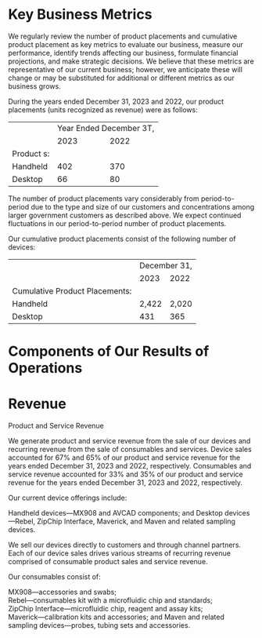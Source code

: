 # Key Business Metrics

We regularly review the number of product placements and cumulative product placement as key metrics to evaluate our business, measure our performance, identify trends affecting our business, formulate financial projections, and make strategic decisions. We believe that these metrics are representative of our current business; however, we anticipate these will change or may be substituted for additional or different metrics as our business grows.

During the years ended December 31, 2023 and 2022, our product placements (units recognized as revenue) were as follows:

<table><tr><td rowspan="2"></td><td colspan="2">Year Ended December 3T,</td></tr><tr><td>2023</td><td>2022</td></tr><tr><td>Product s:</td><td></td><td></td></tr><tr><td>Handheld</td><td>402</td><td>370</td></tr><tr><td>Desktop</td><td>66</td><td>80</td></tr></table>

The number of product placements vary considerably from period-to-period due to the type and size of our customers and concentrations among larger government customers as described above. We expect continued fluctuations in our period-to-period number of product placements.

Our cumulative product placements consist of the following number of devices:

<table><tr><td rowspan="2"></td><td colspan="2">December 31,</td></tr><tr><td>2023</td><td>2022</td></tr><tr><td>Cumulative Product Placements:</td><td></td><td></td></tr><tr><td>Handheld</td><td>2,422</td><td>2,020</td></tr><tr><td>Desktop</td><td> 431</td><td> 365</td></tr></table>

# Components of Our Results of Operations

# Revenue

Product and Service Revenue

We generate product and service revenue from the sale of our devices and recurring revenue from the sale of consumables and services. Device sales accounted for $67 \%$ and $6 5 \%$ of our product and service revenue for the years ended December 31, 2023 and 2022, respectively. Consumables and service revenue accounted for $3 3 \%$ and $3 5 \%$ of our product and service revenue for the years ended December 31, 2023 and 2022, respectively.

Our current device offerings include:

Handheld devices—MX908 and AVCAD components; and Desktop devices—Rebel, ZipChip Interface, Maverick, and Maven and related sampling devices.

We sell our devices directly to customers and through channel partners. Each of our device sales drives various streams of recurring revenue comprised of consumable product sales and service revenue.

Our consumables consist of:

MX908—accessories and swabs;   
Rebel—consumables kit with a microfluidic chip and standards;   
ZipChip Interface—microfluidic chip, reagent and assay kits;   
Maverick—calibration kits and accessories; and Maven and related sampling devices—probes, tubing sets and accessories.